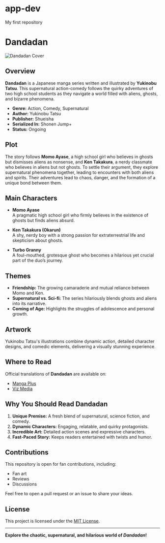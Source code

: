 # app-dev
My first repository

# Dandadan

![Dandadan Cover](https://example.com/dandadan-cover.jpg) <!-- Replace this with an actual image link -->

## Overview
**Dandadan** is a Japanese manga series written and illustrated by **Yukinobu Tatsu**. This supernatural action-comedy follows the quirky adventures of two high school students as they navigate a world filled with aliens, ghosts, and bizarre phenomena.

- **Genre:** Action, Comedy, Supernatural
- **Author:** Yukinobu Tatsu
- **Publisher:** Shueisha
- **Serialized In:** Shonen Jump+
- **Status:** Ongoing

## Plot
The story follows **Momo Ayase**, a high school girl who believes in ghosts but dismisses aliens as nonsense, and **Ken Takakura**, a nerdy classmate who believes in aliens but not ghosts. To settle their argument, they explore supernatural phenomena together, leading to encounters with both aliens and spirits. Their adventures lead to chaos, danger, and the formation of a unique bond between them.

## Main Characters
- **Momo Ayase**  
  A pragmatic high school girl who firmly believes in the existence of ghosts but finds aliens absurd.

- **Ken Takakura (Okarun)**  
  A shy, nerdy boy with a strong passion for extraterrestrial life and skepticism about ghosts.

- **Turbo Granny**  
  A foul-mouthed, grotesque ghost who becomes a hilarious yet crucial part of the duo’s journey.

## Themes
- **Friendship:** The growing camaraderie and mutual reliance between Momo and Ken.
- **Supernatural vs. Sci-fi:** The series hilariously blends ghosts and aliens into its narrative.
- **Coming of Age:** Highlights the struggles of adolescence and personal growth.

## Artwork
Yukinobu Tatsu's illustrations combine dynamic action, detailed character designs, and comedic elements, delivering a visually stunning experience.

## Where to Read
Official translations of **Dandadan** are available on:
- [Manga Plus](https://mangaplus.shueisha.co.jp)
- [Viz Media](https://www.viz.com)

## Why You Should Read Dandadan
1. **Unique Premise:** A fresh blend of supernatural, science fiction, and comedy.  
2. **Dynamic Characters:** Engaging, relatable, and quirky protagonists.  
3. **Incredible Art:** Detailed action scenes and expressive characters.  
4. **Fast-Paced Story:** Keeps readers entertained with twists and humor.

## Contributions
This repository is open for fan contributions, including:
- Fan art
- Reviews
- Discussions

Feel free to open a pull request or an issue to share your ideas.

## License
This project is licensed under the [MIT License](LICENSE).

---

**Explore the chaotic, supernatural, and hilarious world of *Dandadan*!**
